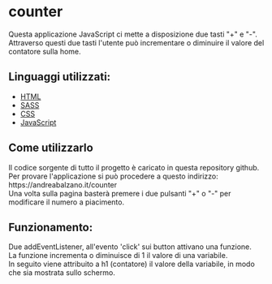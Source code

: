 <h1>counter</h1>
 
Questa applicazione JavaScript ci mette a disposizione due tasti "+" e "-". <br>
Attraverso questi due tasti l'utente può incrementare o diminuire il valore del contatore sulla home.
<br>

<h2>Linguaggi utilizzati:</h2>
<ul>
 <li><a href="https://html.spec.whatwg.org/">HTML</a></li>
 <li><a href="https://sass-lang.com/">SASS</a></li>
 <li><a href="https://www.w3.org/TR/CSS/">CSS</a></li>
 <li><a href="developer.mozilla.org/it/docs/Web/JavaScript">JavaScript</a></li>
</ul>

<h2>Come utilizzarlo</h2>
Il codice sorgente di tutto il progetto è caricato in questa repository github. <br>
Per provare l'applicazione si può procedere a questo indirizzo: https://andreabalzano.it/counter <br>
Una volta sulla pagina basterà premere i due pulsanti "+" o "-" per modificare il numero a piacimento. <br>

<h2>Funzionamento:</h2>
Due addEventListener, all'evento 'click' sui button attivano una funzione. <br>
La funzione incrementa o diminuisce di 1 il valore di una variabile. <br>
In seguito viene attribuito a h1 (contatore) il valore della variabile, in modo che sia mostrata sullo schermo.
